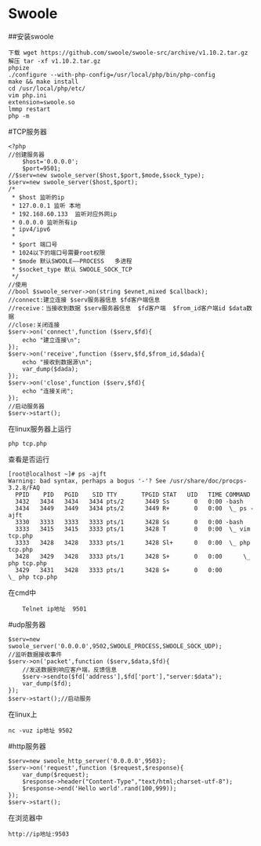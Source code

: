 # Swoole

##安装swoole  


	下载 wget https://github.com/swoole/swoole-src/archive/v1.10.2.tar.gz
	解压 tar -xf v1.10.2.tar.gz
	phpize
	./configure --with-php-config=/usr/local/php/bin/php-config
	make && make install
	cd /usr/local/php/etc/
	vim php.ini
	extension=swoole.so
	lmmp restart
	php -m 


#TCP服务器

	<?php
	//创建服务器
		$host='0.0.0.0';
		$port=9501;
	//$serv=new swoole_server($host,$port,$mode,$sock_type);
	$serv=new swoole_server($host,$port);
	/*
	 * $host 监听的ip
	 * 127.0.0.1 监听 本地
	 * 192.168.60.133  监听对应外网ip
	 * 0.0.0.0 监听所有ip
	 * ipv4/ipv6
	 *
	 * $port 端口号
	 * 1024以下的端口号需要root权限
	 * $mode 默认SWOOLE——PROCESS   多进程
	 * $socket_type 默认 SWOOLE_SOCK_TCP
	 */
	//使用
	//bool $swoole_server->on(string $evnet,mixed $callback);
	//connect:建立连接 $serv服务器信息 $fd客户端信息
	//receive：当接收到数据 $serv服务器信息  $fd客户端  $from_id客户端id $data数据
	//close:关闭连接
	$serv->on('connect',function ($serv,$fd){
		echo "建立连接\n";
	});
	$serv->on('receive',function ($serv,$fd,$from_id,$dada){
		echo "接收到数据源\n";
		var_dump($dada);
	});
	$serv->on('close',function ($serv,$fd){
		echo "连接关闭";
	});
	//启动服务器
	$serv->start();

在linux服务器上运行  

	php tcp.php

查看是否运行

	[root@localhost ~]# ps -ajft
	Warning: bad syntax, perhaps a bogus '-'? See /usr/share/doc/procps-3.2.8/FAQ
	  PPID    PID   PGID    SID TTY       TPGID STAT   UID   TIME COMMAND
	  3432   3434   3434   3434 pts/2      3449 Ss       0   0:00 -bash
	  3434   3449   3449   3434 pts/2      3449 R+       0   0:00  \_ ps -ajft
	  3330   3333   3333   3333 pts/1      3428 Ss       0   0:00 -bash
	  3333   3415   3415   3333 pts/1      3428 T        0   0:00  \_ vim tcp.php
	  3333   3428   3428   3333 pts/1      3428 Sl+      0   0:00  \_ php tcp.php
	  3428   3429   3428   3333 pts/1      3428 S+       0   0:00      \_ php tcp.php
	  3429   3431   3428   3333 pts/1      3428 S+       0   0:00          \_ php tcp.php

在cmd中
    
        Telnet ip地址  9501

#udp服务器

    $serv=new swoole_server('0.0.0.0',9502,SWOOLE_PROCESS,SWOOLE_SOCK_UDP);
	//监听数据接收事件
	$serv->on('packet',function ($serv,$data,$fd){
		//发送数据到响应客户端，反馈信息
		$serv->sendto($fd['address'],$fd['port'],"server:$data");
		var_dump($fd);
	});
	$serv->start();//启动服务
	
在linux上

    nc -vuz ip地址 9502
    
#http服务器

    $serv=new swoole_http_server('0.0.0.0',9503);
	$serv->on('request',function ($request,$response){
		var_dump($request);
		$response->header("Content-Type","text/html;charset-utf-8");
		$response->end('Hello world'.rand(100,999));
	});
	$serv->start();
	
在浏览器中 

    http://ip地址:9503